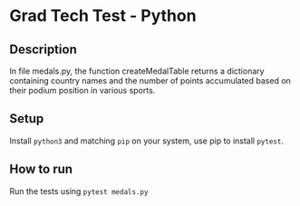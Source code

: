# Grad Tech Test - Python

## Description

In file medals.py, the function createMedalTable returns a dictionary containing country names and the number of points accumulated based on their podium position in various sports. 

## Setup

Install `python3` and matching `pip` on your system, use pip to install `pytest`.

## How to run

Run the tests using `pytest medals.py`





